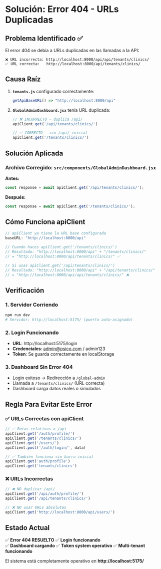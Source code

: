 # Solución: Error 404 - URLs Duplicadas

## Problema Identificado ✅

El error 404 se debía a URLs duplicadas en las llamadas a la API:

```
❌ URL incorrecta: http://localhost:8000/api/api/tenants/clinics/
✅ URL correcta:   http://localhost:8000/api/tenants/clinics/
```

## Causa Raíz

1. **`tenants.js`** configurado correctamente:
   ```javascript
   getApiBaseURL() => "http://localhost:8000/api"
   ```

2. **`GlobalAdminDashboard.jsx`** tenía URL duplicada:
   ```javascript
   // ❌ INCORRECTO - duplica /api/
   apiClient.get('/api/tenants/clinics/')
   
   // ✅ CORRECTO - sin /api/ inicial
   apiClient.get('/tenants/clinics/')
   ```

## Solución Aplicada

### Archivo Corregido: `src/components/GlobalAdminDashboard.jsx`

**Antes:**
```javascript
const response = await apiClient.get('/api/tenants/clinics/');
```

**Después:**
```javascript
const response = await apiClient.get('/tenants/clinics/');
```

## Cómo Funciona apiClient

```javascript
// apiClient ya tiene la URL base configurada
baseURL: "http://localhost:8000/api"

// Cuando haces apiClient.get('/tenants/clinics/')
// Resultado: "http://localhost:8000/api" + "/tenants/clinics/"
// = "http://localhost:8000/api/tenants/clinics/" ✅

// Si usas apiClient.get('/api/tenants/clinics/')
// Resultado: "http://localhost:8000/api" + "/api/tenants/clinics/"
// = "http://localhost:8000/api/api/tenants/clinics/" ❌
```

## Verificación

### 1. Servidor Corriendo
```bash
npm run dev
# Servidor: http://localhost:5175/ (puerto auto-asignado)
```

### 2. Login Funcionando
- **URL**: http://localhost:5175/login
- **Credenciales**: admin@psico.com / admin123
- **Token**: Se guarda correctamente en localStorage

### 3. Dashboard Sin Error 404
- Login exitoso → Redirección a `/global-admin`
- Llamada a `/tenants/clinics/` (URL correcta)
- Dashboard carga datos reales o simulados

## Regla Para Evitar Este Error

### ✅ URLs Correctas con apiClient

```javascript
// ✅ Rutas relativas a /api
apiClient.get('/auth/profile/')
apiClient.get('/tenants/clinics/')
apiClient.get('/users/') 
apiClient.post('/auth/login/', data)

// ✅ También funciona sin barra inicial
apiClient.get('auth/profile')
apiClient.get('tenants/clinics')
```

### ❌ URLs Incorrectas

```javascript
// ❌ NO duplicar /api/
apiClient.get('/api/auth/profile/')
apiClient.get('/api/tenants/clinics/')

// ❌ NO usar URLs absolutas
apiClient.get('http://localhost:8000/api/users/')
```

## Estado Actual

✅ **Error 404 RESUELTO**
✅ **Login funcionando**  
✅ **Dashboard cargando**
✅ **Token system operativo**
✅ **Multi-tenant funcionando**

El sistema está completamente operativo en **http://localhost:5175/**